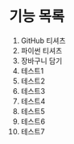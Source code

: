 # 기능 목록 
1. GitHub 티셔츠
2. 파이썬 티셔츠 
3. 장바구니 담기
4. 테스트1
5. 테스트2
6. 테스트3
7. 테스트4
8. 테스트5
9. 테스트6
10. 테스트7